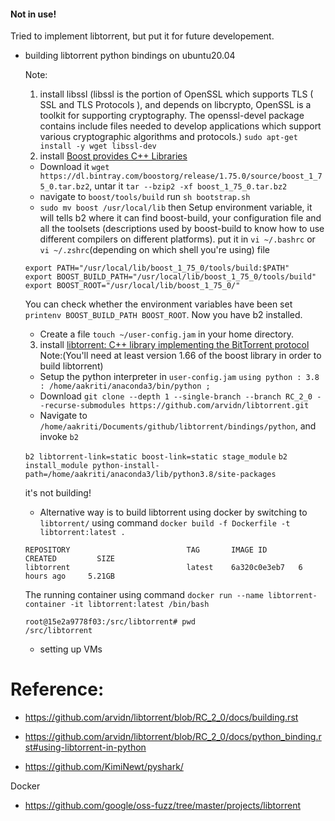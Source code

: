 #### Not in use!
Tried to implement libtorrent, but put it for future developement.

- building libtorrent python bindings on ubuntu20.04
    
    Note:
    1. install libssl
    (libssl is the portion of OpenSSL which supports TLS ( SSL and TLS Protocols ), and depends on libcrypto, 
    OpenSSL is a toolkit for supporting cryptography. The openssl-devel package contains include files needed 
    to develop applications which support various cryptographic algorithms and protocols.)
    `sudo apt-get install -y wget libssl-dev`
    2. install [Boost provides C++ Libraries](https://github.com/boostorg/boost)
    - Download it `wget https://dl.bintray.com/boostorg/release/1.75.0/source/boost_1_75_0.tar.bz2`, untar it `tar --bzip2 -xf boost_1_75_0.tar.bz2`
    - navigate to `boost/tools/build` run `sh bootstrap.sh` 
    - `sudo mv boost /usr/local/lib` then Setup environment variable, it will tells b2 where it can find boost-build, your configuration file and all the toolsets (descriptions used by boost-build to know how to use different compilers on different platforms).
    put it in `vi ~/.bashrc` or `vi ~/.zshrc`(depending on which shell you're using) file
    ```shell
    export PATH="/usr/local/lib/boost_1_75_0/tools/build:$PATH"
    export BOOST_BUILD_PATH="/usr/local/lib/boost_1_75_0/tools/build"
    export BOOST_ROOT="/usr/local/lib/boost_1_75_0/"

    ```
    You can check whether the environment variables have been set `printenv BOOST_BUILD_PATH BOOST_ROOT`. Now you have b2 installed.
    - Create a file `touch ~/user-config.jam` in your home directory.   

    3. install [libtorrent: C++ library implementing the BitTorrent protocol](https://github.com/arvidn/libtorrent)
    Note:(You'll need at least version 1.66 of the boost library in order to build libtorrent)
    - Setup the python interpreter in `user-config.jam`
    `using python : 3.8 : /home/aakriti/anaconda3/bin/python ;`
    - Download `git clone --depth 1 --single-branch --branch RC_2_0 --recurse-submodules https://github.com/arvidn/libtorrent.git`
    - Navigate to `/home/aakriti/Documents/github/libtorrent/bindings/python`, and invoke `b2`
    
    `b2 libtorrent-link=static boost-link=static stage_module`
    `b2 install_module python-install-path=/home/aakriti/anaconda3/lib/python3.8/site-packages`
    
    it's not building!

    - Alternative way is to build libtorrent using docker by switching to `libtorrent/` using command `docker build -f Dockerfile -t libtorrent:latest .`
    ```shell
    REPOSITORY                          TAG       IMAGE ID       CREATED         SIZE
    libtorrent                          latest    6a320c0e3eb7   6 hours ago     5.21GB
    ```
    The running container using command `docker run --name libtorrent-container -it libtorrent:latest /bin/bash`
    ```shell
    root@15e2a9778f03:/src/libtorrent# pwd
    /src/libtorrent
    ```


    - setting up VMs


# Reference:
- https://github.com/arvidn/libtorrent/blob/RC_2_0/docs/building.rst
- https://github.com/arvidn/libtorrent/blob/RC_2_0/docs/python_binding.rst#using-libtorrent-in-python

- https://github.com/KimiNewt/pyshark/

Docker
- https://github.com/google/oss-fuzz/tree/master/projects/libtorrent
